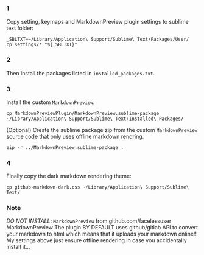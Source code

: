 ### 1
Copy setting, keymaps and MarkdownPreview plugin settings to sublime
text folder:
```
_SBLTXT=~/Library/Application\ Support/Sublime\ Text/Packages/User/
cp settings/* "${_SBLTXT}"
```

### 2
Then install the packages listed in `installed_packages.txt`.

### 3
Install the custom `MarkdownPreview`:
```
cp MarkdownPreviewPlugin/MarkdownPreview.sublime-package ~/Library/Application\ Support/Sublime\ Text/Installed\ Packages/
```

(Optional) Create the sublime package zip from the custom
`MarkdownPreview` source code that only uses offline markdown
rendring.
```
zip -r ../MarkdownPreview.sublime-package .
```

### 4
Finally copy the dark markdown rendering theme:
```
cp github-markdown-dark.css ~/Library/Application\ Support/Sublime\ Text/
```

### Note
*DO NOT INSTALL*: `MarkdownPreview` from github.com/facelessuser MarkdownPreview
The plugin BY DEFAULT uses github/gitlab API to convert your
markdown to html which means that it uploads your markdown online!!
My settings above just ensure offline rendering in case you
accidentally install it...
